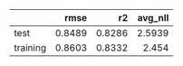 |          |   rmse |     r2 |   avg_nll |
|:---------|-------:|-------:|----------:|
| test     | 0.8489 | 0.8286 |    2.5939 |
| training | 0.8603 | 0.8332 |    2.454  |